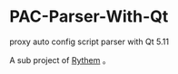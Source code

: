# PAC-Parser-With-Qt
proxy auto config script parser with Qt 5.11

A sub project of [Rythem](https://github.com/iptton/Rythem) 。
